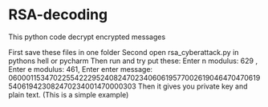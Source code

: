 # RSA-decoding
This python code decrypt encrypted messages

First save these files in one folder
Second open rsa_cyberattack.py in pythons hell or pycharm
Then run and try put these: Enter n modulus: 629 , Enter e modulus: 461, Enter enter message: 060001153470225542229524082470234060619577002619046470470619540619423082470234001470000303
Then it gives you private key and plain text. (This is a simple example)
